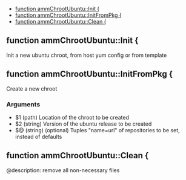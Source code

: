 
* [function ammChrootUbuntu::Init {](#function-ammchrootubuntuinit-)
* [function ammChrootUbuntu::InitFromPkg {](#function-ammchrootubuntuinitfrompkg-)
* [function ammChrootUbuntu::Clean {](#function-ammchrootubuntuclean-)


## function ammChrootUbuntu::Init {

Init a new ubuntu chroot, from host yum config or from template

## function ammChrootUbuntu::InitFromPkg {

 Create a new chroot 

### Arguments

* $1  (path) Location of the chroot to be created
* $2  (string) Version of the ubuntu release to be created
* $@  (string) (optional) Tuples "name=url" of repositories to be set, instead of defaults

## function ammChrootUbuntu::Clean {

@description: remove all non-necessary files

